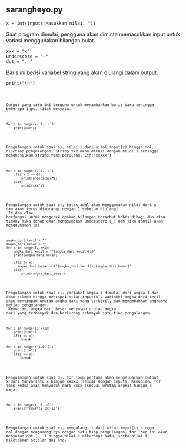 ## sarangheyo.py

<pre><code>x = int(input("Masukkan nilai: "))</code></pre>
Saat program dimulai, pengguna akan diminta memasukkan input untuk variasi menggunakan bilangan bulat.

<pre><code>xxx = "x"
underscore = "-"
dot = ". "</code></pre>
Baris ini berisi variabel string yang akan diulangi dalam output.

<pre><code>print("\n")<code></pre>
Output yang satu ini berguna untuk menambahkan baris baru sehingga beberapa input tidak menyatu.

<pre><code>for i in range(x, 0 , -1):
    print(xxx*i)</code></pre>
Pengulangan untuk soal a), nilai i dari nilai input(x) hingga nol, disetiap pengulangan, string xxx akan dikali dengan nilai i sehingga menghasilkan string yang berulang. Cth("xxxxx")

<pre><code>for i in range(x, 0, -1):
    if(i % 2 == 0):
        print(underscore*i)
    else:
        print(xxx*i)</code></pre>
Pengulangan untuk soal b), batas awal akan menggunakan nilai dari x dan akan terus dikurangi dengan 1 sebelum diulangi.<br>
If dan else berfungsi untuk mengecek apakah bilangan tersebut habis dibagi dua atau tidak, jika genap akan menggunakan underscore (_) dan jika ganjil akan menggunakan (x)

<pre><code>angka_dari_kecil = ""
angka_dari_besar = ""
for i in range(1, x+1):
    angka_dari_kecil = f"{angka_dari_kecil}{i}"
    print(angka_dari_kecil)

    if(i != x):
      angka_dari_besar = f"{angka_dari_kecil}\n{angka_dari_besar}"
    else:
        print(angka_dari_besar)</code></pre>
Pengulangan untuk soal c), variabel angka i dimulai dari angka 1 dan akan diloop hingga mencapai nilai input(x), variabel angka dari kecil akan menyimpan urutan angka dari yang terkecil, dan menambahkan angkanya setiap pengulangan.<br>
Kemudian, angka dari besar menyusun urutan angka dari yang terbanyak dan berkurang sebanyak satu tiap pengulangan.

<pre><code>for i in range(1, x+1):
    print(xxx*i)
    if(i == x):
        break

for i in range(x-1,0,-1):
    print(xxx*i)
    if(i == x):
        break</code></pre>
Pengulangan untuk soal d), for loop pertama akan mengeluarkan output x dari hanya satu x hingga xxxxx (sesuai dengan input). Kemudian, for loop kedua akan menyusun dari xxxx (sesuai urutan angka) hingga x saja.

<pre><code>for i in range(x, 0 ,-1):
    print(f"{dot*(i-1)}{i}")</code></pre>
Pengulangan untuk soal e), mengulangi i dari nilai input(x) hingga nol dengan menguranginya dengan satu tiap pengulangan, for loop ini akan menyusun dot ( . ) hingga nilai i dikurangi satu, serta nilai i diletakkan setelah dot nya.
